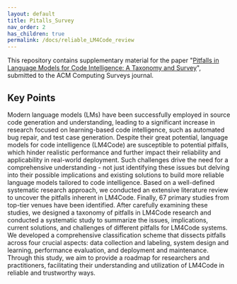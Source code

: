 ```yaml
---
layout: default
title: Pitalls_Survey
nav_order: 2
has_children: true
permalink: /docs/reliable_LM4Code_review
---
```



This repository contains supplementary material for the paper "[Pitfalls in Language Models for Code Intelligence: A Taxonomy and Survey](https://arxiv.org/abs/2310.17903)", submitted to the ACM Computing Surveys journal.


## Key Points
Modern language models (LMs) have been successfully employed in source code generation and understanding, leading to a significant increase in research focused on learning-based code intelligence, such as automated
bug repair, and test case generation. Despite their great potential, language models for code intelligence (LM4Code) are susceptible to potential pitfalls, which hinder realistic performance and further impact their reliability and applicability in real-world deployment. Such challenges drive the need for a comprehensive understanding - not just identifying these issues but delving into their possible implications and existing solutions to build more reliable language models tailored to code intelligence. Based on a well-defined systematic research approach, we conducted an extensive literature review to uncover the pitfalls inherent in LM4Code. Finally, 67 primary studies from top-tier venues have been identified. After carefully examining these studies, we designed a taxonomy of pitfalls in LM4Code research and conducted a systematic study to summarize the issues, implications, current solutions, and challenges of different pitfalls for LM4Code systems. We developed a comprehensive classification scheme that dissects pitfalls across four crucial aspects: data collection and labeling, system design and learning, performance evaluation, and deployment and maintenance. Through this study, we aim to provide a roadmap for researchers and practitioners, facilitating their understanding and utilization of LM4Code in reliable and trustworthy ways.
